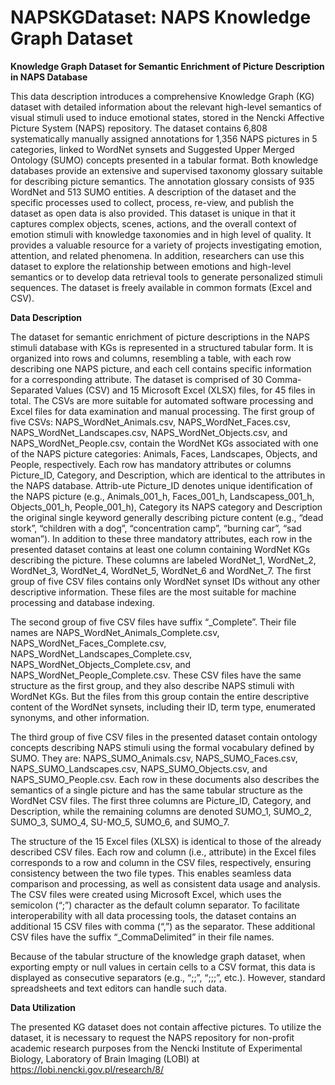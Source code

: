 # NAPSKGDataset: NAPS Knowledge Graph Dataset

**Knowledge Graph Dataset for Semantic Enrichment of Picture Description in NAPS Database**

This data description introduces a comprehensive Knowledge Graph (KG) dataset with detailed information about the relevant high-level semantics of visual stimuli used to induce emotional states, stored in the Nencki Affective Picture System (NAPS) repository. The dataset contains 6,808 systematically manually assigned annotations for 1,356 NAPS pictures in 5 categories, linked to WordNet synsets and Suggested Upper Merged Ontology (SUMO) concepts presented in a tabular format. Both knowledge databases provide an extensive and supervised taxonomy glossary suitable for describing picture semantics. The annotation glossary consists of 935 WordNet and 513 SUMO entities. A description of the dataset and the specific processes used to collect, process, re-view, and publish the dataset as open data is also provided. This dataset is unique in that it captures complex objects, scenes, actions, and the overall context of emotion stimuli with knowledge taxonomies and in high level of quality. It provides a valuable resource for a variety of projects investigating emotion, attention, and related phenomena. In addition, researchers can use this dataset to explore the relationship between emotions and high-level semantics or to develop data retrieval tools to generate personalized stimuli sequences. The dataset is freely available in common formats (Excel and CSV).

**Data Description**

The dataset for semantic enrichment of picture descriptions in the NAPS stimuli database with KGs is represented in a structured tabular form. It is organized into rows and columns, resembling a table, with each row describing one NAPS picture, and each cell contains specific information for a corresponding attribute. The dataset is comprised of 30 Comma-Separated Values (CSV) and 15 Microsoft Excel (XLSX) files, for 45 files in total. The CSVs are more suitable for automated software processing and Excel files for data examination and manual processing.
The first group of five CSVs: NAPS_WordNet_Animals.csv, NAPS_WordNet_Faces.csv, NAPS_WordNet_Landscapes.csv, NAPS_WordNet_Objects.csv, and NAPS_WordNet_People.csv, contain the WordNet KGs associated with one of the NAPS picture categories: Animals, Faces, Landscapes, Objects, and People, respectively. Each row has mandatory attributes or columns Picture_ID, Category, and Description, which are identical to the attributes in the NAPS database. Attrib-ute Picture_ID denotes unique identification of the NAPS picture (e.g., Animals_001_h, Faces_001_h, Landscapess_001_h, Objects_001_h, People_001_h), Category its NAPS category and Description the original single keyword generally describing picture content (e.g., “dead stork”, “children with a dog”, “concentration camp”, “burning car”, “sad woman”). In addition to these three mandatory attributes, each row in the presented dataset contains at least one column containing WordNet KGs describing the picture. These columns are labeled WordNet_1, WordNet_2, WordNet_3, WordNet_4, WordNet_5, WordNet_6 and WordNet_7. 
The first group of five CSV files contains only WordNet synset IDs without any other descriptive information. These files are the most suitable for machine processing and database indexing. 

The second group of five CSV files have suffix “_Complete”. Their file names are NAPS_WordNet_Animals_Complete.csv, NAPS_WordNet_Faces_Complete.csv, NAPS_WordNet_Landscapes_Complete.csv, NAPS_WordNet_Objects_Complete.csv, and NAPS_WordNet_People_Complete.csv. These CSV files have the same structure as the first group, and they also describe NAPS stimuli with WordNet KGs. But the files from this group contain the entire descriptive content of the WordNet synsets, including their ID, term type, enumerated synonyms, and other information.

The third group of five CSV files in the presented dataset contain ontology concepts describing NAPS stimuli using the formal vocabulary defined by SUMO. They are: NAPS_SUMO_Animals.csv, NAPS_SUMO_Faces.csv, NAPS_SUMO_Landscapes.csv, NAPS_SUMO_Objects.csv, and NAPS_SUMO_People.csv. Each row in these documents also describes the semantics of a single picture and has the same tabular structure as the WordNet CSV files. The first three columns are Picture_ID, Category, and Description, while the remaining columns are denoted SUMO_1, SUMO_2, SUMO_3, SUMO_4, SU-MO_5, SUMO_6, and SUMO_7. 

The structure of the 15 Excel files (XLSX) is identical to those of the already described CSV files. Each row and column (i.e., attribute) in the Excel files corresponds to a row and column in the CSV files, respectively, ensuring consistency between the two file types. This enables seamless data comparison and processing, as well as consistent data usage and analysis.
The CSV files were created using Microsoft Excel, which uses the semicolon (“;”) character as the default column separator. To facilitate interoperability with all data processing tools, the dataset contains an additional 15 CSV files with comma (“,”) as the separator. These additional CSV files have the suffix “_CommaDelimited” in their file names.

Because of the tabular structure of the knowledge graph dataset, when exporting empty or null values in certain cells to a CSV format, this data is displayed as consecutive separators (e.g., “;;”, “;;;”, etc.). However, standard spreadsheets and text editors can handle such data.

**Data Utilization**

The presented KG dataset does not contain affective pictures. To utilize the dataset, it is necessary to request the NAPS repository for non-profit academic research purposes from the Nencki Institute of Experimental Biology, Laboratory of Brain Imaging (LOBI) at https://lobi.nencki.gov.pl/research/8/
